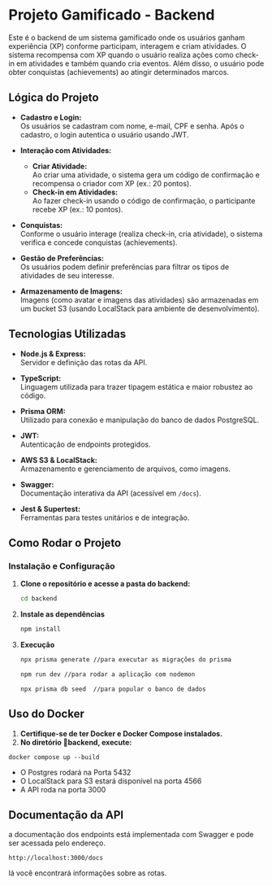 # Projeto Gamificado - Backend

Este é o backend de um sistema gamificado onde os usuários ganham experiência (XP) conforme participam, interagem e criam atividades. O sistema recompensa com XP quando o usuário realiza ações como check-in em atividades e também quando cria eventos. Além disso, o usuário pode obter conquistas (achievements) ao atingir determinados marcos.

## Lógica do Projeto

- **Cadastro e Login:**  
  Os usuários se cadastram com nome, e-mail, CPF e senha. Após o cadastro, o login autentica o usuário usando JWT.
- **Interação com Atividades:**

  - **Criar Atividade:**  
    Ao criar uma atividade, o sistema gera um código de confirmação e recompensa o criador com XP (ex.: 20 pontos).
  - **Check-in em Atividades:**  
    Ao fazer check-in usando o código de confirmação, o participante recebe XP (ex.: 10 pontos).

- **Conquistas:**  
  Conforme o usuário interage (realiza check-in, cria atividade), o sistema verifica e concede conquistas (achievements).

- **Gestão de Preferências:**  
  Os usuários podem definir preferências para filtrar os tipos de atividades de seu interesse.

- **Armazenamento de Imagens:**  
  Imagens (como avatar e imagens das atividades) são armazenadas em um bucket S3 (usando LocalStack para ambiente de desenvolvimento).

## Tecnologias Utilizadas

- **Node.js & Express:**  
  Servidor e definição das rotas da API.

- **TypeScript:**  
  Linguagem utilizada para trazer tipagem estática e maior robustez ao código.

- **Prisma ORM:**  
  Utilizado para conexão e manipulação do banco de dados PostgreSQL.

- **JWT:**  
  Autenticação de endpoints protegidos.

- **AWS S3 & LocalStack:**  
  Armazenamento e gerenciamento de arquivos, como imagens.

- **Swagger:**  
  Documentação interativa da API (acessível em `/docs`).

- **Jest & Supertest:**  
  Ferramentas para testes unitários e de integração.

## Como Rodar o Projeto

### Instalação e Configuração

1. **Clone o repositório e acesse a pasta do backend:**

   ```bash
   cd backend
   ```

2. **Instale as dependências**
   ```bash
   npm install 
   ```
3. **Execução**
   ```bash
   npx prisma generate //para executar as migrações do prisma
   ```

   ```bash
   npm run dev //para rodar a aplicação com nodemon
   ```

   ```
   npx prisma db seed  //para popular o banco de dados
   ```
   
## Uso do Docker

1. **Certifique-se de ter Docker e Docker Compose instalados.**
2. **No diretório 📁backend, execute:**

```
docker compose up --build
```

- O Postgres rodará na Porta 5432
- O LocalStack para S3 estará disponível na porta 4566
- A API roda na porta 3000

## Documentação da API

a documentação dos endpoints está implementada com Swagger e pode ser acessada pelo endereço.

```
http://localhost:3000/docs
```

lá você encontrará informações sobre as rotas.

